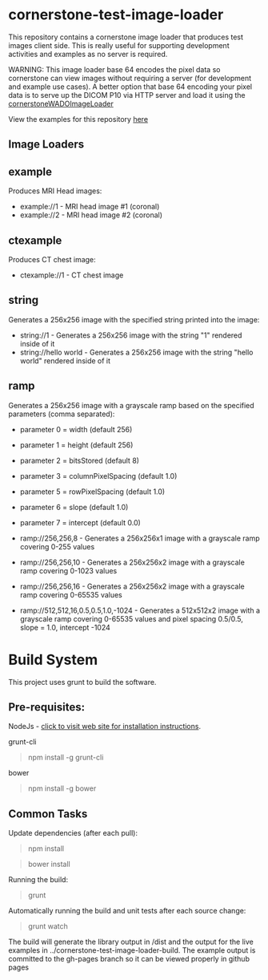 cornerstone-test-image-loader
=============================

This repository contains a cornerstone image loader that produces test images client side.  This is really
useful for supporting development activities and examples as no server is required.

WARNING: This image loader base 64 encodes the pixel data so cornerstone can view images without requiring
a server (for development and example use cases).  A better option that base 64 encoding your pixel data
is to serve up the DICOM P10 via HTTP server and load it using the
[cornerstoneWADOImageLoader](https://github.com/chafey/cornerstoneWADOImageLoader)

View the examples for this repository [here](http://chafey.github.io/cornerstone-test-image-loader/)

Image Loaders
-------------

example
-------
Produces MRI Head images:

* example://1 - MRI head image #1 (coronal)
* example://2 - MRI head image #2 (coronal)

ctexample
---------

Produces CT chest image:
* ctexample://1 - CT chest image


string
---------
Generates a 256x256 image with the specified string printed into the image:

* string://1 - Generates a 256x256 image with the string "1" rendered inside of it
* string://hello world - Generates a 256x256 image with the string "hello world" rendered inside of it

ramp
----
Generates a 256x256 image with a grayscale ramp based on the specified parameters (comma separated):
* parameter 0 = width (default 256)
* parameter 1 = height (default 256)
* parameter 2 = bitsStored (default 8)
* parameter 3 = columnPixelSpacing (default 1.0)
* parameter 5 = rowPixelSpacing (default 1.0)
* parameter 6 = slope (default 1.0)
* parameter 7 = intercept (default 0.0)

* ramp://256,256,8 - Generates a 256x256x1 image with a grayscale ramp covering 0-255 values
* ramp://256,256,10 - Generates a 256x256x2 image with a grayscale ramp covering 0-1023 values
* ramp://256,256,16 - Generates a 256x256x2 image with a grayscale ramp covering 0-65535 values
* ramp://512,512,16,0.5,0.5,1.0,-1024 - Generates a 512x512x2 image with a grayscale ramp covering 0-65535 values and pixel spacing 0.5/0.5, slope = 1.0, intercept -1024


Build System
============

This project uses grunt to build the software.

Pre-requisites:
---------------

NodeJs - [click to visit web site for installation instructions](http://nodejs.org).

grunt-cli

> npm install -g grunt-cli

bower

> npm install -g bower

Common Tasks
------------

Update dependencies (after each pull):
> npm install

> bower install

Running the build:
> grunt

Automatically running the build and unit tests after each source change:
> grunt watch

The build will generate the library output in /dist and the output for the live examples in
../cornerstone-test-image-loader-build.  The example output is committed to the gh-pages
branch so it can be viewed properly in github pages